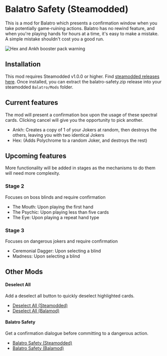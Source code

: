 # Balatro Safety (Steamodded)
This is a mod for Balatro which presents a confirmation window when you take potentially game-ruining actions. Balatro has no rewind feature, and when you're playing hands for hours at a time, it's easy to make a mistake. A simple mistake shouldn't cost you a good run.

![Hex and Ankh booster pack warning](https://i.imgur.com/VXA2Rsh.png)

## Installation
This mod requires Steamodded v1.0.0 or higher. Find [steamodded releases here](https://github.com/Steamopollys/Steamodded/wiki/01.-Getting-started). Once installed, you can extract the balatro-safety.zip release into your steamodded `Balatro/Mods` folder.

## Current features
The mod will present a confirmation box upon the usage of these spectral cards. Clicking cancel will give you the opportunity to pick another.
- Ankh: Creates a copy of 1 of your Jokers at random, then destroys the others, leaving you with two identical Jokers
- Hex: (Adds Polychrome to a random Joker, and destroys the rest)

## Upcoming features
More functionality will be added in stages as the mechanisms to do them will need more complexity.

### Stage 2
Focuses on boss blinds and require confirmation
- The Mouth: Upon playing the first hand
- The Psychic: Upon playing less than five cards
- The Eye: Upon playing a repeat hand type

### Stage 3
Focuses on dangerous jokers and require confirmation
- Ceremonial Dagger: Upon selecting a blind
- Madness: Upon selecting a blind

## Other Mods
#### Deselect All
Add a deselect all button to quickly deselect highlighted cards.
- [Deselect All (Steamodded)](https://github.com/Zei33/deselect-all-steamodded)
- [Deselect All (Balamod)](https://github.com/Zei33/deselect-all-balamod)
#### Balatro Safety
Get a confirmation dialogue before committing to a dangerous action.
- [Balatro Safety (Steamodded)](https://github.com/Zei33/balatro-safety-steamodded)
- [Balatro Safety (Balamod)](https://github.com/Zei33/balatro-safety-balamod)